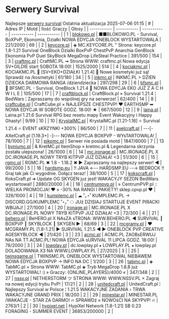 
# Serwery Survival
Najlepsze [serwery survival](https://mcserwery.pl/serwery/minecraft/tryb/Survival)
Ostatnia aktualizacja 2025-07-06 01:15
| # | Adres IP | Motd | Ilość Graczy | Głosy |
| ----------- | ----------- | ----------- | ----------- | ----------- |
| 1 | 	[blokowo.pl](https://mcserwery.pl/serwery/minecraft/98/) | ■■BLOKOWO.PL - Survival, BoXPvP, Ekonomia, Działki NOWA EDYCJA ONEBLOCK WYSTARTOWALA | 221/2000 | 69 |
| 2 | 	[keycore.pl](https://mcserwery.pl/serwery/minecraft/252/) | ◈ MC.KEYCORE.PL " Strona: keycore.pl 1.8-1.21 Survival OneBlock Dzialki BoxPvP ChestPvP Anarchia GenBlock Ekonomia PvP Duel SkyBlock MegaDrop LifeSteal Practice | 391/500 | 154 |
| 3 | 	[craftmc.pl](https://mcserwery.pl/serwery/minecraft/87/) | CraftMC.PL ➟ Strona WWW: craftmc.pl Nowa edycja SV+GILDIE start SOBOTA 18:00! | 1525/2000 | 514 |
| 4 | 	[kociakmc.pl](https://mcserwery.pl/serwery/minecraft/213/) | KOCIAKMC.PL 🚀 [SV+EKO+DZIAŁKI 1.21.4] 🎁 Nowe kosmetyki już są! Sprawdź na /kosmetyki | 61/180 | 34 |
| 5 | 	[inkmc.pl](https://mcserwery.pl/serwery/minecraft/15/) | INKMC.PL > DZIEN DZIECKA DARMOWA RANGA /dziendziecka | 297/298 | 29 |
| 6 | 	[bfsmc.pl](https://mcserwery.pl/serwery/minecraft/2/) | 🔪 BFSMC.PL - Survival, OneBlock 1.21.4 🔪 NOWA EDYCJA EKO JUŻ Z A C H W I L E | 105/500 | 17 |
| 7 | 	[craftblock.pl](https://mcserwery.pl/serwery/minecraft/280/) | CraftBlock.pl » Survival 1.21.4 ¦ BedWars ¦ Zapraszamy do wspólnej gry na serwerze! | 62/400 | 14 |
| 8 | 	[craftcube.pl](https://mcserwery.pl/serwery/minecraft/196/) | CraftCube.pl × NAJLEPSZE CHESTPVP! ♥ EARTHSMP ➦ NOWA EDYCJA W SOBOTE GODZ. 18:00! ★ | 667/5000 | 12 |
| 9 | 	[laina.pl](https://mcserwery.pl/serwery/minecraft/165/) | Laina.pl 1.21.6 Survival RPG bez resetu mapy Event Wakacyjny i Happy Ghasty! | 9/99 | 10 |
| 10 | 	[KrystalMC.pl](https://mcserwery.pl/serwery/minecraft/202/) | KrystalMC.pl [1.21-1.16] ⭐ Survival 1.21.4 ⭐ EVENT sKRZYNKI +300% | 86/500 | 7 |
| 11 | 	[axelcraft.pl](https://mcserwery.pl/serwery/minecraft/223/) | ---[- AXelCraft.pl [1.19.3+] -]---  NOWA EDYCJA BOXPVP - WYsTARTOWALA!  | 78/1000 | 7 |
| 12 | 	[pikomc.pl](https://mcserwery.pl/serwery/minecraft/944/) | Serwer nie posiada motd | 1847/6000 | 7 |
| 13 | 	[byniumc.pl](https://mcserwery.pl/serwery/minecraft/157/) | & KretMC.pl  ItemShop » kretmc.pl & Legendarna skrzynia została ulepszona! | 26/1000 | 6 |
| 14 | 	[mc.ironage.pl](https://mcserwery.pl/serwery/minecraft/275/) | MC.IRONAGE.PL X DC.IRONAGE.PL  NOWY TRYB KITPVP JUŻ DZIAŁA! <3 | 51/300 | 6 |
| 15 | 	[rgmc.pl](https://mcserwery.pl/serwery/minecraft/34/) | RGMC.PL ✖ 1.8 - 1.18.2 ✖ ► Zapraszamy na najlepszy serwer! ◄ | 99/2000 | 5 |
| 16 | 	[hardsmp.eu](https://mcserwery.pl/serwery/minecraft/621/) | !! JAVA ←-- HARDSMP.EU --→ BEDROCK !! Graj tak jak Ci wygodnie. Dołącz teraz! | 38/1000 | 5 |
| 17 | 	[kokscraft.pl](https://mcserwery.pl/serwery/minecraft/1/) | KoksCraft.pl ➜ Update OG SKYGEN juz jest! WAKACYJY SEZON BedWars wystartowal! | 2880/20000 | 4 |
| 18 | 	[centrumpvp.pl](https://mcserwery.pl/serwery/minecraft/332/) | » CentrumPVP.pl :: WIELKA PROMOCJA! ❤ » -30% NA RANGI I PAKIETY! sklep.cpvp.pl ❤ | 326/1000 | 4 |
| 19 | 	[kumplemc.pl](https://mcserwery.pl/serwery/minecraft/421/) | ☁ ˚｡⋆˚ KUMPLEMC.PL → DISCORD.GG/KUMPLEMC  ˚⋆｡˚ ☁  JUż DZISIAJ STARTUJE EVENT PIRACKI WBIJAJ! | 27/1000 | 4 |
| 20 | 	[ironage.pl](https://mcserwery.pl/serwery/minecraft/741/) | MC.IRONAGE.PL X DC.IRONAGE.PL  NOWY TRYB KITPVP JUŻ DZIAŁA! <3 | 72/300 | 4 |
| 21 | 	[behero.pl](https://mcserwery.pl/serwery/minecraft/117/) | BeHERO.pl X NAsZA sTRONA: WWW.BEHERO.PL  ◄ SURVIVAL ┃ BOXPVP ┃ SKYBLOCK ┃ SKYGEN ► | 68/69 | 3 |
| 22 | 	[mcgramy.pl](https://mcserwery.pl/serwery/minecraft/197/) | ❤ MCGRAMY.PL [1.8-1.21] ▶ SURVIVAL 1.21.5 ◀ ▶ ONEBLOCK  PVP  CREATIVE  AGESKYBLOCK ◀ | 21/420 | 3 |
| 23 | 	[acmc.pl](https://mcserwery.pl/serwery/minecraft/220/) |  ACMC.PL ZAOBsERWUJ NAs NA TT.ACMC.PL!  NOWA EDYCJA sURVIVAL 11 LIPCA GODZ. 18:00! | 78/2000 | 3 |
| 24 | 	[lowplay.pl](https://mcserwery.pl/serwery/minecraft/378/) | dc.lowplay.pl ⁕ LOWPLAY.PL ⁕ lowplay.pl DOLADOWANIA X3 NA WWW.LOWPLAY.PL | 27/2025 | 3 |
| 25 | 	[twinsgame.pl](https://mcserwery.pl/serwery/minecraft/790/) | TWINSMC.PL  ONEBLOCK WYSTARTOWAL  NIEBAWEM NOWA EDYCJA BOXPVP -> INFO NA DC | 1/200 | 3 |
| 26 | 	[tabmc.pl](https://mcserwery.pl/serwery/minecraft/3/) | ◈ TabMC.pl × Strona WWW: TabMC.pl  ◈ Tryb MegaDrop 1.8.8 juz WYSTARTOWAL! :) » Graczy: {ONLINE_PLAYERS}/4000 « | 347/348 | 2 |
| 27 | 	[nssv.pl](https://mcserwery.pl/serwery/minecraft/4/) | NETHERSTORM ツ STRONA WWW: WWW.NSSV.PL  × Zagraj na nowej edycji trybu PvP! | 17/21 | 2 |
| 28 | 	[unitedcraft.pl](https://mcserwery.pl/serwery/minecraft/11/) | UnitedCraft.pl ¦ Najlepszy Survival w Polsce ¦ 1.21.5 WAKACYJNE ZADANIA › TRWA WAKACYJNE GRAND PRIX | 18/200 | 2 |
| 29 | 	[minestar.pl](https://mcserwery.pl/serwery/minecraft/23/) | MINESTAR.PL /WAKACJE - STAR ZA DARMO! 🔥 SPRAWDź » NOWOśCI NA SKYPVP! 🔥 | 2763/1 | 2 |
| 30 | 	[hypixel.net](https://mcserwery.pl/serwery/minecraft/33/) | HypiXel Network [1.8-1.21] SB 0.23 FORAGING - SUMMER EVENT | 36853/200000 | 2 |
